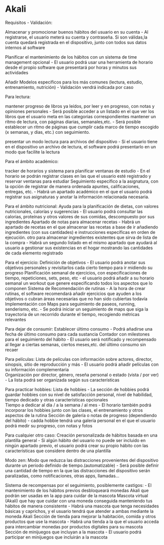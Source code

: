 # Akali
Requisitos - Validación:

Almacenar y promocionar buenos hábitos del usuario en su cuenta - Al registrarse, el usuario meterá su cuenta y contraseña. Si son válidas,la cuenta quedará registrada en el dispositivo, junto con todos sus datos 
internos al software

Planificar el mantenimiento de los hábitos con un sistema de time management opcional - El usuario podrá usar una herramienta de horario desde el propio software que presentará por horas y minutos sus actividades

Añadir Modelos específicos para los más comunes (lectura, estudio, entrenamiento, nutrición) - Validación vendrá indicada por caso

Para lectura:

mantener progreso de libros ya leídos, por leer y en progreso, con notas y opiniones personales - Será posible acceder a un listado en el que ver los libros que el usuario meta en las categorias correspondientes
mantener un ritmo de lectura, con páginas diarias, semanales,etc. - Será posible establecer un ritmo de páginas que cumplir cada marco de tiempo escogido (x semanas, y dias, etc.) con seguimiento. 

presentar un modo lectura para archivos del dispositivo - Si el usuario tiene en el dispositivo un archivo de lectura, el software podrá presentarlo en un modo que facilite la lectura

Para el ámbito académico:

tracker de horarios y sistema para planificar ventanas de estudio - En el horario se podrán registrar clases en las que el usuario esté registrado y reservar ventanas para estudiar
Seguimiento específico a la asignatura, con la opción de registrar de manera ordenada apuntes, calificaciones, entregas, etc. - Habrá un apartado académico en el que el usuario podrá registrar sus asignaturas y anotar la información relacionada necesaria.

Para el ámbito nutricional:
Ayuda para la planificación de dietas, con valores nutricionales, calorías y sugerencias - El usuario podrá consultar las calorias, proteínas y otros valores de sus comidas, descompuesto por sus ingredientes
Apartado de notas para almacenar recetas - Habrá un apartado de recetas en el que almacenar las recetas a base de ir añadiendo ingredientes (con sus cantidades) e instrucciones específicas en orden de ejecución.
otro para almacenar ingredientes existentes que sirva de lista de la compra - Habrá un segundo listado en el mismo apartado que ayudará al usuario a gestionar sus existencias en el hogar mostrando las cantidades de cada elemento registrado


Para el ejercicio:
Definición de objetivos - El usuario podrá anotar sus objetivos personales y revisitarlos cada cierto tiempo para ir midiendo su progreso
Planificación semanal de ejercicios, con especificaciones de tiempo, repeticiones, sets, peso, etc - el usuario podrá añadir a su horario semanal un workout que genere especificando todos los aspectos que lo componen
Sistema de Recomendación de rutinas - A la hora de crear rutinas, el software recomendará añadir ejercicios que ayuden a los objetivos o cubran áreas necesarias que no han sido cubiertas todavía
Implementación con Maps para seguimiento de paseos, running, senderismo, etc. - Se podrá iniciar un seguimiento de maps que siga la trayectoria de un recorrido durante el tiempo, recogiendo métricas relevantes

Para dejar de consumir:
Establecer último consumo - Podrá añadirse una fecha de último consumo para cada sustancia 
Contador con milestones para el seguimiento del hábito - El usuario será notificado y recompensado al llegar a ciertas semanas, ciertos meses,etc. del último consumo sin recaer

Para películas:
Lista de películas con información sobre actores, director, sinopsis, sitio de reproducción y más - El usuario podrá añadir películas con su información complementaria  
Organización por director, género, reseña personal o estado (vista / por ver) - La lista podrá ser organizada según sus características


Para practicar hobbies:
Lista de hobbies - La sección de hobbies podrá guardar hobbies con su nivel de satisfacción personal, nivel de habilidad, tiempo dedicado y otras características opcionales  
Tiempo a dedicar al día / a la semana / al mes - El horario también podrá incorporar los hobbies junto con las clases, el entrenamiento y otros aspectos de la rutina
Sección de galería o notas de progreso (dependiendo del hábito) - cadda hobbie tendrá una galería personal en el que el usuario podrá medir su progreso, con notas y fotos  

Para cualquier otro caso:
Creación personalizada de hábitos basada en una plantilla general - Si algún hábito del usuario no puede ser incluido en ningún apartado previo, el usuario podrá crear su propio hábito con las características que considere dentro de una plantilla 

Modo zen:
Modo que reduzca las distracciones provenientes del dispositivo durante un periodo definido de tiempo.(automatizable) - Será posible definir una cantidad de tiempo en la que las distracciones del dispositivo serán paralizadas, como notificaciones, otras apps, llamadas... 

Sistema de recompensas por el seguimiento, posiblemente castigos: - El mantenimiento de los hábitos previos desbloqueará monedas Akali que podrán ser usadas en la app para cuidar de la mascota
Mascota virtual (Akali) que hay que cuidar con una moneda conseguida manteniendo tus hábitos de manera consistente - Habrá una mascota que tenga necesidades básicas y caprichos, y el usuario tendrá que atender a ambas mediante la moneda Akali
Sección de tienda para mejorar la habitación, comida y otros productos que use la mascota - Habrá una tienda a la que el usuario acceda para intercambiar monedas por productos digitales para su mascota
Sección de minijuegos que incluyan a la mascota - El usuario podrá participar en minijuegos que incluirán a la mascota

